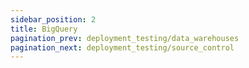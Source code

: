 ```yaml
---
sidebar_position: 2
title: BigQuery
pagination_prev: deployment_testing/data_warehouses
pagination_next: deployment_testing/source_control
---
```


